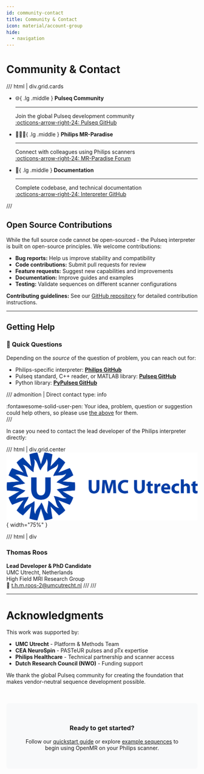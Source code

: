 ```yaml
---
id: community-contact
title: Community & Contact
icon: material/account-group
hide:
  - navigation
---
```


# Community & Contact

/// html | div.grid.cards

- :globe_with_meridians:{ .lg .middle } __Pulseq Community__

    ---

    Join the global Pulseq development community  
    [:octicons-arrow-right-24: Pulseq GitHub](https://github.com/pulseq/pulseq)

- :people_holding_hands:{ .lg .middle } __Philips MR-Paradise__

    ---

    Connect with colleagues using Philips scanners  
    [:octicons-arrow-right-24: MR-Paradise Forum](https://community.mr-paradise.com/)

- :book:{ .lg .middle } __Documentation__

    ---

    Complete codebase, and technical documentation  
    [:octicons-arrow-right-24: Interpreter GitHub](https://github.com/philips-internal/MRParadisePulseq)

///


## Open Source Contributions

While the full source code cannot be open-sourced - the Pulseq interpreter is built on open-source principles.
We welcome contributions:

- __Bug reports:__ Help us improve stability and compatibility
- __Code contributions:__ Submit pull requests for review
- __Feature requests:__ Suggest new capabilities and improvements  
- __Documentation:__ Improve guides and examples
- __Testing:__ Validate sequences on different scanner configurations

__Contributing guidelines:__
  See our [GitHub repository](https://github.com/philips-internal/MRParadisePulseq/) for detailed contribution instructions.

---

## Getting Help

### :rocket: Quick Questions

Depending on the _source_ of the question of problem, you can reach out for:

- Philips-specific interpreter: [__Philips GitHub__](https://github.com/philips-internal/MRParadisePulseq/issues)
- Pulseq standard, C++ reader, or MATLAB library: [__Pulseq GitHub__](https://github.com/pulseq/pulseq)
- Python library: [__PyPulseq GitHub__](https://github.com/imr-framework/pypulseq)

/// admonition | Direct contact
    type: info

:fontawesome-solid-user-pen: Your idea, problem, question or suggestion could help others, 
so please use [the above](#quick-questions) for them.  
///

In case you need to contact the lead developer of the Philips interpreter directly:

/// html | div.grid.center
![UMC Utrecht](assets/logo/UMCutrecht.png){ width="75%" }

/// html | div

### Thomas Roos

__Lead Developer & PhD Candidate__  
UMC Utrecht, Netherlands  
High Field MRI Research Group  
📧 <t.h.m.roos-2@umcutrecht.nl>
///
///


---

# Acknowledgments

This work was supported by:

- __UMC Utrecht__ - Platform & Methods Team
- __CEA NeuroSpin__ - PASTeUR pulses and pTx expertise
- __Philips Healthcare__ - Technical partnership and scanner access
- __Dutch Research Council (NWO)__ - Funding support

We thank the global Pulseq community for creating the foundation that makes vendor-neutral sequence development possible.

<div style="text-align: center; margin: 3rem 0; padding: 2rem; background-color: #f8f9fa; border-radius: 8px;">
  <h3>Ready to get started?</h3>
  <p>Follow our <a href="/quickstart">quickstart guide</a> or
   explore <a href="/examples">example sequences</a> to begin using OpenMR on your Philips scanner.</p>
</div>
